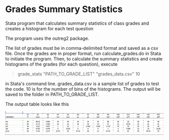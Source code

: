 # Grades Summary Statistics
Stata program that calculates summary statistics of class grades and creates a histogram for each test question

The program uses the outreg2 package.

The list of grades must be in comma-delimited format and saved as a csv file. Once the grades are in proper format, run calculate_grades.do in Stata to initiate the program. Then, to calculate the summary statistics and create histograms of the grades (for each question), execute 

> grade_stats "PATH_TO_GRADE_LIST" "grades_data.csv" 10

in Stata's command line. grades_data.csv is a sample list of grades to test the code. 10 is for the number of bins of the histograms. The output will be saved to the folder in PATH_TO_GRADE_LIST.

The output table looks like this

![alt text][table]

[table]: https://github.com/palpen/grades_sum_stats/blob/master/sample_table.png
